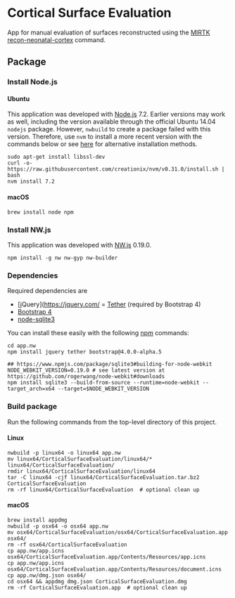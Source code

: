 Cortical Surface Evaluation
===========================

App for manual evaluation of surfaces reconstructed
using the [MIRTK](https://mirtk.github.io)
[recon-neonatal-cortex](https://github.com/MIRTK/Deformable/blob/add-recon-neonatal-cortex/tools/recon-neonatal-cortex.py)
command.

## Package

### Install Node.js

#### Ubuntu

This application was developed with [Node.js](https://nodejs.org/en/) 7.2. Earlier versions may work as well,
including the version available through the official Ubuntu 14.04 `nodejs` package.
However, `nwbuild` to create a package failed with this version.
Therefore, use `nvm` to install a more recent version with the commands below or
see [here](http://www.hostingadvice.com/how-to/install-nodejs-ubuntu-14-04/#node-version-manager)
for alternative installation methods.

```
sudo apt-get install libssl-dev
curl -o- https://raw.githubusercontent.com/creationix/nvm/v0.31.0/install.sh | bash
nvm install 7.2
```

#### macOS

```
brew install node npm
```

### Install NW.js

This application was developed with [NW.js](https://nwjs.io/) 0.19.0.

```
npm install -g nw nw-gyp nw-builder
```

### Dependencies

Required dependencies are
- [jQuery](https://jquery.com/
= [Tether](http://tether.io/) (required by Bootstrap 4)
- [Bootstrap 4](https://v4-alpha.getbootstrap.com/)
- [node-sqlite3](https://github.com/mapbox/node-sqlite3)

You can install these easily with the following [npm](https://www.npmjs.com/) commands:
```
cd app.nw
npm install jquery tether bootstrap@4.0.0-alpha.5

## https://www.npmjs.com/package/sqlite3#building-for-node-webkit
NODE_WEBKIT_VERSION=0.19.0 # see latest version at https://github.com/rogerwang/node-webkit#downloads
npm install sqlite3 --build-from-source --runtime=node-webkit --target_arch=x64 --target=$NODE_WEBKIT_VERSION
```

### Build package

Run the following commands from the top-level directory of this project.

#### Linux

```
nwbuild -p linux64 -o linux64 app.nw
mv linux64/CorticalSurfaceEvaluation/linux64/* linux64/CorticalSurfaceEvaluation/
rmdir linux64/CorticalSurfaceEvaluation/linux64
tar -C linux64 -cjf linux64/CorticalSurfaceEvaluation.tar.bz2 CorticalSurfaceEvaluation
rm -rf linux64/CorticalSurfaceEvaluation  # optional clean up
```

#### macOS

```
brew install appdmg
nwbuild -p osx64 -o osx64 app.nw
mv osx64/CorticalSurfaceEvaluation/osx64/CorticalSurfaceEvaluation.app osx64/
rm -rf osx64/CorticalSurfaceEvaluation
cp app.nw/app.icns osx64/CorticalSurfaceEvaluation.app/Contents/Resources/app.icns
cp app.nw/app.icns osx64/CorticalSurfaceEvaluation.app/Contents/Resources/document.icns
cp app.nw/dmg.json osx64/
cd osx64 && appdmg dmg.json CorticalSurfaceEvaluation.dmg
rm -rf CorticalSurfaceEvaluation.app  # optional clean up
```

